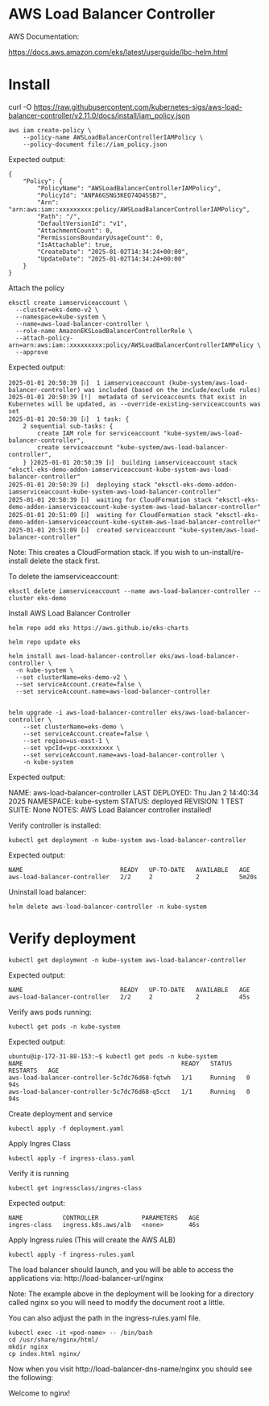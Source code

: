 # AWS Load Balancer Controller

AWS Documentation:

https://docs.aws.amazon.com/eks/latest/userguide/lbc-helm.html

# Install

curl -O https://raw.githubusercontent.com/kubernetes-sigs/aws-load-balancer-controller/v2.11.0/docs/install/iam_policy.json

```
aws iam create-policy \
    --policy-name AWSLoadBalancerControllerIAMPolicy \
    --policy-document file://iam_policy.json
```

Expected output:

```
{
    "Policy": {
        "PolicyName": "AWSLoadBalancerControllerIAMPolicy",
        "PolicyId": "ANPA6GSNG3KEO74D4SSB7",
        "Arn": "arn:aws:iam::xxxxxxxxx:policy/AWSLoadBalancerControllerIAMPolicy",
        "Path": "/",
        "DefaultVersionId": "v1",
        "AttachmentCount": 0,
        "PermissionsBoundaryUsageCount": 0,
        "IsAttachable": true,
        "CreateDate": "2025-01-02T14:34:24+00:00",
        "UpdateDate": "2025-01-02T14:34:24+00:00"
    }
}
```

Attach the policy

```
eksctl create iamserviceaccount \
  --cluster=eks-demo-v2 \
  --namespace=kube-system \
  --name=aws-load-balancer-controller \
  --role-name AmazonEKSLoadBalancerControllerRole \
  --attach-policy-arn=arn:aws:iam::xxxxxxxxx:policy/AWSLoadBalancerControllerIAMPolicy \
  --approve
```

Expected output:

```
2025-01-01 20:50:39 [ℹ]  1 iamserviceaccount (kube-system/aws-load-balancer-controller) was included (based on the include/exclude rules)
2025-01-01 20:50:39 [!]  metadata of serviceaccounts that exist in Kubernetes will be updated, as --override-existing-serviceaccounts was set
2025-01-01 20:50:39 [ℹ]  1 task: { 
    2 sequential sub-tasks: { 
        create IAM role for serviceaccount "kube-system/aws-load-balancer-controller",
        create serviceaccount "kube-system/aws-load-balancer-controller",
    } }2025-01-01 20:50:39 [ℹ]  building iamserviceaccount stack "eksctl-eks-demo-addon-iamserviceaccount-kube-system-aws-load-balancer-controller"
2025-01-01 20:50:39 [ℹ]  deploying stack "eksctl-eks-demo-addon-iamserviceaccount-kube-system-aws-load-balancer-controller"
2025-01-01 20:50:39 [ℹ]  waiting for CloudFormation stack "eksctl-eks-demo-addon-iamserviceaccount-kube-system-aws-load-balancer-controller"
2025-01-01 20:51:09 [ℹ]  waiting for CloudFormation stack "eksctl-eks-demo-addon-iamserviceaccount-kube-system-aws-load-balancer-controller"
2025-01-01 20:51:09 [ℹ]  created serviceaccount "kube-system/aws-load-balancer-controller"
```

Note: This creates a CloudFormation stack. If you wish to un-install/re-install delete the stack first.

To delete the iamserviceaccount:

```
eksctl delete iamserviceaccount --name aws-load-balancer-controller --cluster eks-demo
```

Install AWS Load Balancer Controller

```
helm repo add eks https://aws.github.io/eks-charts

helm repo update eks

helm install aws-load-balancer-controller eks/aws-load-balancer-controller \
  -n kube-system \
  --set clusterName=eks-demo-v2 \
  --set serviceAccount.create=false \
  --set serviceAccount.name=aws-load-balancer-controller
  
  
helm upgrade -i aws-load-balancer-controller eks/aws-load-balancer-controller \
    --set clusterName=eks-demo \
    --set serviceAccount.create=false \
    --set region=us-east-1 \
    --set vpcId=vpc-xxxxxxxxx \
    --set serviceAccount.name=aws-load-balancer-controller \
    -n kube-system  
```

Expected output:

NAME: aws-load-balancer-controller
LAST DEPLOYED: Thu Jan  2 14:40:34 2025
NAMESPACE: kube-system
STATUS: deployed
REVISION: 1
TEST SUITE: None
NOTES:
AWS Load Balancer controller installed!


Verify controller is installed:

```
kubectl get deployment -n kube-system aws-load-balancer-controller
```

Expected output:

```
NAME                           READY   UP-TO-DATE   AVAILABLE   AGE
aws-load-balancer-controller   2/2     2            2           5m20s
```

Uninstall load balancer:

```
helm delete aws-load-balancer-controller -n kube-system
```

# Verify deployment

```
kubectl get deployment -n kube-system aws-load-balancer-controller
```

Expected output:

```
NAME                           READY   UP-TO-DATE   AVAILABLE   AGE
aws-load-balancer-controller   2/2     2            2           45s
```

Verify aws pods running:

```
kubectl get pods -n kube-system
```

Expected output:

```
ubuntu@ip-172-31-88-153:~$ kubectl get pods -n kube-system
NAME                                            READY   STATUS    RESTARTS   AGE
aws-load-balancer-controller-5c7dc76d68-fqtwh   1/1     Running   0          94s
aws-load-balancer-controller-5c7dc76d68-q5cct   1/1     Running   0          94s
```

Create deployment and service

```
kubectl apply -f deployment.yaml
```

Apply Ingres Class

```
kubectl apply -f ingress-class.yaml
```

Verify it is running

```
kubectl get ingressclass/ingres-class
```

Expected output:

```
NAME           CONTROLLER            PARAMETERS   AGE
ingres-class   ingress.k8s.aws/alb   <none>       46s
```

Apply Ingress rules (This will create the AWS ALB)

```
kubectl apply -f ingress-rules.yaml
```

The load balancer should launch, and you will be able to access the applications via:
http://load-balancer-url/nginx

Note: The example above in the deployment will be looking for a directory called nginx so
you will need to modify the document root a little. 

You can also adjust the path in the ingress-rules.yaml file.

```
kubectl exec -it <pod-name> -- /bin/bash
cd /usr/share/nginx/html/
mkdir nginx
cp index.html nginx/
```
Now when you visit http://load-balancer-dns-name/nginx you should see the following:

Welcome to nginx!
